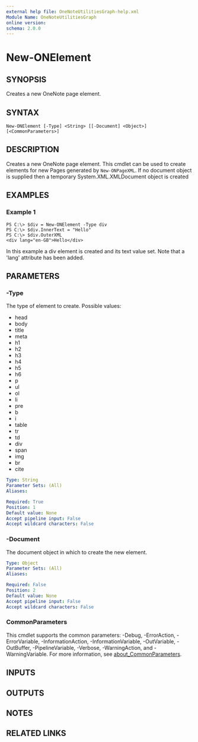 ```yaml
---
external help file: OneNoteUtilitiesGraph-help.xml
Module Name: OneNoteUtilitiesGraph
online version:
schema: 2.0.0
---
```


# New-ONElement

## SYNOPSIS
Creates a new OneNote page element.

## SYNTAX

```
New-ONElement [-Type] <String> [[-Document] <Object>] [<CommonParameters>]
```

## DESCRIPTION
Creates a new OneNote page element. This cmdlet can be used to create elements for new Pages generated by ``New-ONPageXML``.
If no document object is supplied then a temporary System.XML.XMLDocument object is created

## EXAMPLES

### Example 1
```
PS C:\> $div = New-ONElement -Type div
PS C:\> $div.InnerText = "Hello"
PS C:\> $div.OuterXML
<div lang="en-GB">Hello</div>
```

In this example a div element is created and its text value set. Note that a 'lang' attribute has been added.

## PARAMETERS

### -Type
The type of element to create. Possible values:

- head
- body 
- title
- meta
- h1
- h2
- h3
- h4
- h5
- h6
- p
- ul
- ol
- li
- pre
- b
- i
- table
- tr
- td
- div
- span
- img
- br
- cite

```yaml
Type: String
Parameter Sets: (All)
Aliases:

Required: True
Position: 1
Default value: None
Accept pipeline input: False
Accept wildcard characters: False
```

### -Document
The document object in which to create the new element.

```yaml
Type: Object
Parameter Sets: (All)
Aliases:

Required: False
Position: 2
Default value: None
Accept pipeline input: False
Accept wildcard characters: False
```

### CommonParameters
This cmdlet supports the common parameters: -Debug, -ErrorAction, -ErrorVariable, -InformationAction, -InformationVariable, -OutVariable, -OutBuffer, -PipelineVariable, -Verbose, -WarningAction, and -WarningVariable. For more information, see [about_CommonParameters](http://go.microsoft.com/fwlink/?LinkID=113216).

## INPUTS

## OUTPUTS

## NOTES

## RELATED LINKS
